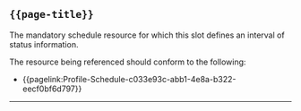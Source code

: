 ## <code>{{page-title}}</code>

The mandatory schedule resource for which this slot defines an interval of status information.

The resource being referenced should conform to the following:
- {{pagelink:Profile-Schedule-c033e93c-abb1-4e8a-b322-eecf0bf6d797}}

---
